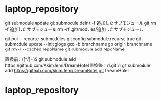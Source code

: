 # laptop_repository
 

git submodule update
git submodule deinit -f 追加したサブモジュール
git rm -f 追加したサブモジュール
rm -rf .git/modules/追加したサブモジュール 

git pull --recurse-submodules
git config submodule.recurse true
git submodule update --init
glogs
gco -b branchname
gp origin branchname
git rm -r --cached repoName
git submodule add repoName



置換前：([^/]+)$
git submodule add https://github.com/AkimJemi/DreamHotel
置換後：\1.git \1
git submodule add https://github.com/AkimJemi/DreamHotel.git DreamHotel

# laptop_repository
 